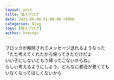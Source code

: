 ```yaml
---
layout: post
title: 個人ブログ
date: 2025-06-08 01:00:00 +0900
categories: blog
tags: [個人ブログ]
author: hrmcngs
---
```

ブロックが解除されてメッセージ送れるようなった  
「ただ考えてくれたから帰ってきただけだよ  
いい子にしないともう帰ってこないからね」  
らしい考えるようにしよう、どんなに都合が悪くても  
いなくなってほしくないから  

